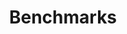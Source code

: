 ---
title: Benchmarks
section_title: Compare vector <br/>search performance
description: The first comparative benchmark and benchmarking framework for vector search engines
keywords:
  - vector databases comparative benchmark
  - Qdrant vs Milvus
  - Qdrant vs Weaviate
  - Qdrant vs ElasticSearch
  - benchmark
  - performance
  - latency
  - RPS
  - comparison
  - vector search
  - embedding
preview_image: /benchmarks/benchmark-1.png
img: /benchmarks/benchmarks-title.svg
---